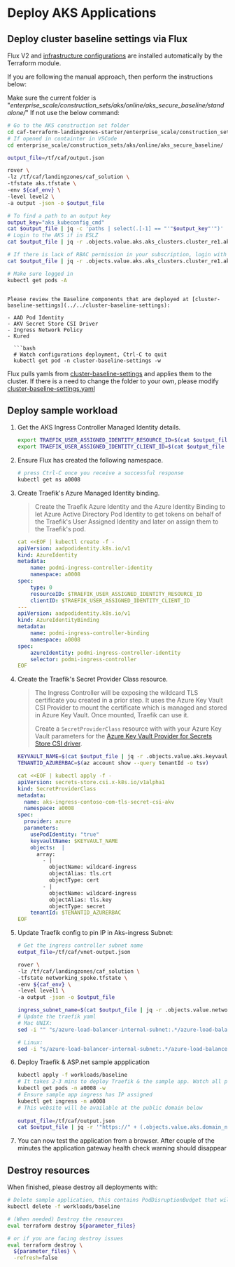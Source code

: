 # Deploy AKS Applications

## Deploy cluster baseline settings via Flux

Flux V2 and [infrastructure configurations](../../cluster-baseline-settings) are installed automatically by the Terraform module.

If you are following the manual approach, then perform the instructions below:

Make sure the current folder is "*enterprise_scale/construction_sets/aks/online/aks_secure_baseline/standalone/*"
If not use the below command:
  ```bash
  # Go to the AKS construction set folder
  cd caf-terraform-landingzones-starter/enterprise_scale/construction_sets/aks/online/aks_secure_baseline/
  # If opened in containter in VSCode
  cd enterprise_scale/construction_sets/aks/online/aks_secure_baseline/
  ```

  ```bash
  output_file=/tf/caf/output.json

  rover \
  -lz /tf/caf/landingzones/caf_solution \
  -tfstate aks.tfstate \
  -env ${caf_env} \
  -level level2 \
  -a output -json -o $output_file

  # To find a path to an output key
  output_key="aks_kubeconfig_cmd"
  cat $output_file | jq -c 'paths | select(.[-1] == "'"$output_key"'")'
 # Login to the AKS if in ESLZ
  cat $output_file | jq -r .objects.value.aks.aks_clusters.cluster_re1.aks_kubeconfig_cmd | bash

  # If there is lack of RBAC permission in your subscription, login with Admin (not recommended for Production)
  cat $output_file | jq -r .objects.value.aks.aks_clusters.cluster_re1.aks_kubeconfig_admin_cmd | bash

  # Make sure logged in
  kubectl get pods -A
  ```
```

Please review the Baseline components that are deployed at [cluster-baseline-settings](../../cluster-baseline-settings):

- AAD Pod Identity
- AKV Secret Store CSI Driver
- Ingress Network Policy
- Kured

  ```bash
  # Watch configurations deployment, Ctrl-C to quit
  kubectl get pod -n cluster-baseline-settings -w
  ```

Flux pulls yamls from [cluster-baseline-settings](../../cluster-baseline-settings) and applies them to the cluster.
If there is a need to change the folder to your own, please modify [cluster-baseline-settings.yaml](../flux/cluster-baseline-settings.yaml)

## Deploy sample workload

1. Get the AKS Ingress Controller Managed Identity details.

    ```bash
    export TRAEFIK_USER_ASSIGNED_IDENTITY_RESOURCE_ID=$(cat $output_file | jq -r .objects.value.aks.managed_identities.ingress.id)
    export TRAEFIK_USER_ASSIGNED_IDENTITY_CLIENT_ID=$(cat $output_file | jq -r .objects.value.aks.managed_identities.ingress.client_id)
    ```

1. Ensure Flux has created the following namespace.

    ```bash
    # press Ctrl-C once you receive a successful response
    kubectl get ns a0008
    ```

1. Create Traefik's Azure Managed Identity binding.

   > Create the Traefik Azure Identity and the Azure Identity Binding to let Azure Active Directory Pod Identity to get tokens on behalf of the Traefik's User Assigned Identity and later on assign them to the Traefik's pod.

    ```yaml
    cat <<EOF | kubectl create -f -
    apiVersion: aadpodidentity.k8s.io/v1
    kind: AzureIdentity
    metadata:
        name: podmi-ingress-controller-identity
        namespace: a0008
    spec:
        type: 0
        resourceID: $TRAEFIK_USER_ASSIGNED_IDENTITY_RESOURCE_ID
        clientID: $TRAEFIK_USER_ASSIGNED_IDENTITY_CLIENT_ID
    ---
    apiVersion: aadpodidentity.k8s.io/v1
    kind: AzureIdentityBinding
    metadata:
        name: podmi-ingress-controller-binding
        namespace: a0008
    spec:
        azureIdentity: podmi-ingress-controller-identity
        selector: podmi-ingress-controller
    EOF
    ```

1. Create the Traefik's Secret Provider Class resource.

   > The Ingress Controller will be exposing the wildcard TLS certificate you created in a prior step. It uses the Azure Key Vault CSI Provider to mount the certificate which is managed and stored in Azure Key Vault. Once mounted, Traefik can use it.
   >
   > Create a `SecretProviderClass` resource with with your Azure Key Vault parameters for the [Azure Key Vault Provider for Secrets Store CSI driver](https://github.com/Azure/secrets-store-csi-driver-provider-azure).

    ```bash
    KEYVAULT_NAME=$(cat $output_file | jq -r .objects.value.aks.keyvaults.secrets.name)
    TENANTID_AZURERBAC=$(az account show --query tenantId -o tsv)
    ```
    ```yaml
    cat <<EOF | kubectl apply -f -
    apiVersion: secrets-store.csi.x-k8s.io/v1alpha1
    kind: SecretProviderClass
    metadata:
      name: aks-ingress-contoso-com-tls-secret-csi-akv
      namespace: a0008
    spec:
      provider: azure
      parameters:
        usePodIdentity: "true"
        keyvaultName: $KEYVAULT_NAME
        objects:  |
          array:
            - |
              objectName: wildcard-ingress
              objectAlias: tls.crt
              objectType: cert
            - |
              objectName: wildcard-ingress
              objectAlias: tls.key
              objectType: secret
        tenantId: $TENANTID_AZURERBAC
    EOF

2. Update Traefik config to pin IP in Aks-ingress Subnet:
    ```bash
    # Get the ingress controller subnet name
    output_file=/tf/caf/vnet-output.json
    
    rover \
    -lz /tf/caf/landingzones/caf_solution \
    -tfstate networking_spoke.tfstate \
    -env ${caf_env} \
    -level level1 \
    -a output -json -o $output_file
    
    ingress_subnet_name=$(cat $output_file | jq -r .objects.value.networking_spoke.vnets.vnet_aks_re1.subnets.aks_ingress.name)
    # Update the traefik yaml
    # Mac UNIX:
    sed -i "" "s/azure-load-balancer-internal-subnet:.*/azure-load-balancer-internal-subnet:\ ${ingress_subnet_name}/g" workloads/baseline/traefik.yaml

    # Linux:
    sed -i "s/azure-load-balancer-internal-subnet:.*/azure-load-balancer-internal-subnet:\ ${ingress_subnet_name}/g" workloads/baseline/traefik.yaml
    ```

3. Deploy Traefik & ASP.net sample appplication
    ```bash
    kubectl apply -f workloads/baseline
    # It takes 2-3 mins to deploy Traefik & the sample app. Watch all pods to be provision with:
    kubectl get pods -n a0008 -w
    # Ensure sample app ingress has IP assigned
    kubectl get ingress -n a0008
    # This website will be available at the public domain below
  
    output_file=/tf/caf/output.json
    cat $output_file | jq -r '"https://" + (.objects.value.aks.domain_name_registrations.random_domain.dns_domain_registration_name)'
    ```

4. You can now test the application from a browser. After couple of the minutes the application gateway health check warning should disappear

## Destroy resources

When finished, please destroy all deployments with:

```bash
# Delete sample application, this contains PodDisruptionBudget that will block Terraform destroy
kubectl delete -f workloads/baseline

# (When needed) Destroy the resources
eval terraform destroy ${parameter_files}

# or if you are facing destroy issues
eval terraform destroy \
  ${parameter_files} \
  -refresh=false
```
